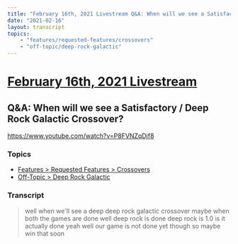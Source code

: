```yaml
---
title: "February 16th, 2021 Livestream Q&A: When will we see a Satisfactory / Deep Rock Galactic Crossover?"
date: "2021-02-16"
layout: transcript
topics:
    - "features/requested-features/crossovers"
    - "off-topic/deep-rock-galactic"
---
```

# [February 16th, 2021 Livestream](../2021-02-16.md)
## Q&A: When will we see a Satisfactory / Deep Rock Galactic Crossover?
https://www.youtube.com/watch?v=P8FVNZqDjf8

### Topics
* [Features > Requested Features > Crossovers](../topics/features/requested-features/crossovers.md)
* [Off-Topic > Deep Rock Galactic](../topics/off-topic/deep-rock-galactic.md)

### Transcript

> well when we'll see a deep deep rock galactic crossover maybe when both the games are done well deep rock is done deep rock is 1.0 is it actually done yeah well our game is not done yet though so maybe win that soon
